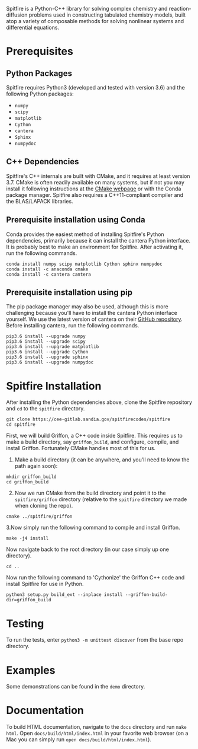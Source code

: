 Spitfire is a Python-C++ library for solving complex chemistry and reaction-diffusion problems used in constructing tabulated chemistry models, built atop a variety of composable methods for solving nonlinear systems and differential equations.

# Prerequisites

## Python Packages
Spitfire requires Python3 (developed and tested with version 3.6) and the following Python packages:
- `numpy`
- `scipy`
- `matplotlib`
- `Cython`
- `cantera`
- `Sphinx`
- `numpydoc`

## C++ Dependencies
Spitfire's C++ internals are built with CMake, and it requires at least version 3.7.
CMake is often readily available on many systems, but if not you may install it following instructions at the [CMake webpage](https://cmake.org/) or with the Conda package manager.
Spitfire also requires a C++11-compliant compiler and the BLAS/LAPACK libraries.

## Prerequisite installation using Conda
Conda provides the easiest method of installing Spitfire's Python dependencies, primarily because it can install the cantera Python interface.
It is probably best to make an environment for Spitfire.
After activating it, run the following commands.
```
conda install numpy scipy matplotlib Cython sphinx numpydoc
conda install -c anaconda cmake
conda install -c cantera cantera
```

## Prerequisite installation using pip
The pip package manager may also be used, although this is more challenging because you'll have to install the cantera Python interface yourself.
We use the latest version of cantera on their [GitHub repository](https://github.com/Cantera/cantera).
Before installing cantera, run the following commands.
```
pip3.6 install --upgrade numpy
pip3.6 install --upgrade scipy
pip3.6 install --upgrade matplotlib
pip3.6 install --upgrade Cython
pip3.6 install --upgrade sphinx
pip3.6 install --upgrade numpydoc
```

# Spitfire Installation
After installing the Python dependencies above, clone the Spitfire repository and `cd` to the `spitfire` directory.
```
git clone https://cee-gitlab.sandia.gov/spitfirecodes/spitfire
cd spitfire
```

First, we will build Griffon, a C++ code inside Spitfire.
This requires us to make a build directory, say `griffon_build`, and configure, compile, and install Griffon.
Fortunately CMake handles most of this for us.

1. Make a build directory (it can be anywhere, and you'll need to know the path again soon):
```
mkdir griffon_build
cd griffon_build
```

2. Now we run CMake from the build directory and point it to the `spitfire/griffon` directory (relative to the `spitfire` directory we made when cloning the repo).
```
cmake ../spitfire/griffon
```

3.Now simply run the following command to compile and install Griffon.
```
make -j4 install
```

Now navigate back to the root directory (in our case simply up one directory).
```
cd ..
```

Now run the following command to 'Cythonize' the Griffon C++ code and install Spitfire for use in Python.
```
python3 setup.py build_ext --inplace install --griffon-build-dir=griffon_build
```

# Testing
To run the tests, enter `python3 -m unittest discover` from the base repo directory.

# Examples
Some demonstrations can be found in the `demo` directory.

# Documentation
To build HTML documentation, navigate to the `docs` directory and run `make html`.
Open `docs/build/html/index.html` in your favorite web browser (on a Mac you can simply run `open docs/build/html/index.html`).
